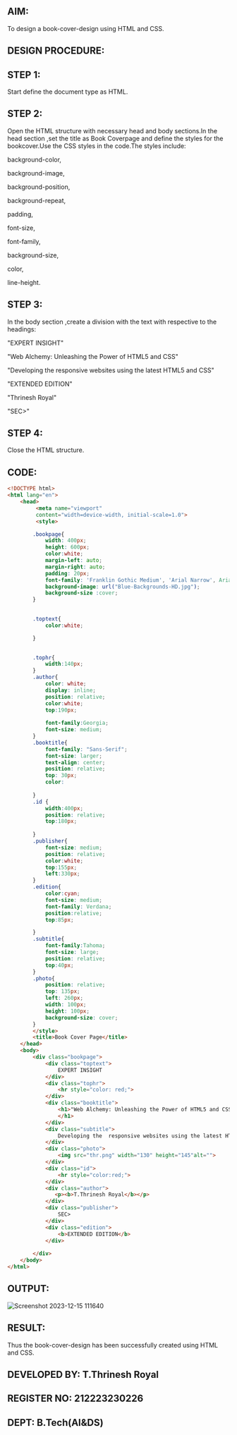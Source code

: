 ## AIM:
To design a book-cover-design using HTML and CSS.

## DESIGN PROCEDURE:
## STEP 1:
Start define the document type as HTML.

## STEP 2:
Open the HTML structure with necessary head and body sections.In the head section ,set the title as Book Coverpage and define the styles for the bookcover.Use the CSS styles in the code.The styles include:

background-color,

background-image,

background-position,

background-repeat,

padding,

font-size,

font-family,

background-size,

color,

line-height.

## STEP 3:
In the body section ,create a division with the text with respective to the headings:

"EXPERT INSIGHT"

"Web Alchemy: Unleashing the Power of HTML5 and CSS"

"Developing the  responsive websites using the latest HTML5 and CSS"

"EXTENDED EDITION"

"Thrinesh Royal"

"SEC>"

## STEP 4:
Close the HTML structure.

## CODE:
```html
<!DOCTYPE html>
<html lang="en">
    <head>
         <meta name="viewport" 
         content="width=device-width, initial-scale=1.0">
         <style>

        .bookpage{
            width: 400px;
            height: 600px;
            color:white;
            margin-left: auto;
            margin-right: auto;
            padding: 20px;
            font-family: 'Franklin Gothic Medium', 'Arial Narrow', Arial, sans-serif;
            background-image: url("Blue-Backgrounds-HD.jpg");
            background-size :cover;
        }
            

        .toptext{
            color:white;

        }

        
        .tophr{
            width:140px;
        }
        .author{
            color: white;
            display: inline;
            position: relative;
            color:white;
            top:190px;
            
            font-family:Georgia;
            font-size: medium;
        }
        .booktitle{
            font-family: "Sans-Serif";
            font-size: larger;
            text-align: center;
            position: relative;
            top: 30px;
            color:
        
        }
        .id {
            width:400px;
            position: relative;
            top:180px;
            
        }
        .publisher{
            font-size: medium;
            position: relative;
            color:white;
            top:155px;
            left:330px;
        }
        .edition{
            color:cyan;
            font-size: medium;
            font-family: Verdana;
            position:relative;
            top:85px;

        }
        .subtitle{
            font-family:Tahoma;
            font-size: large;
            position: relative;
            top:40px;
        }
        .photo{
            position: relative;
            top: 135px;
            left: 260px;
            width: 100px;
            height: 100px;
            background-size: cover;
        }
        </style>
        <title>Book Cover Page</title>
    </head>
    <body>
        <div class="bookpage">
            <div class="toptext">
                EXPERT INSIGHT
            </div>
            <div class="tophr">
                <hr style="color: red;">
            </div>
            <div class="booktitle">
                <h1>"Web Alchemy: Unleashing the Power of HTML5 and CSS"
                </h1>
            </div>
            <div class="subtitle">
                Developing the  responsive websites using the latest HTML5 and CSS 
            </div>
            <div class="photo">
                <img src="thr.png" width="130" height="145"alt="">
            </div>
            <div class="id">
                <hr style="color:red;">
            </div>
            <div class="author">
               <p><b>T.Thrinesh Royal</b></p>
            </div>
            <div class="publisher">
                SEC>
            </div>
            <div class="edition">
                <b>EXTENDED EDITION</b>
            </div>
            
        </div>
    </body>
</html>
```
## OUTPUT:
![Screenshot 2023-12-15 111640](https://github.com/Thrineshroyal/Ex-06-Book-Cover-Design/assets/145741928/012d1a20-00c6-4ca4-8ecb-f4b5a8a1139a)
## RESULT:
Thus the book-cover-design has been successfully created using HTML and CSS.

## DEVELOPED BY: T.Thrinesh Royal
## REGISTER NO: 212223230226
## DEPT: B.Tech(AI&DS)
